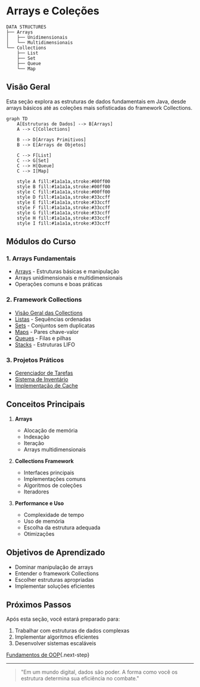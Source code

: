 # Arrays e Coleções


```ascii
DATA STRUCTURES
├── Arrays
│   ├── Unidimensionais
│   └── Multidimensionais
└── Collections
    ├── List
    ├── Set
    ├── Queue
    └── Map
```

## Visão Geral

Esta seção explora as estruturas de dados fundamentais em Java, desde arrays básicos até as coleções mais sofisticadas do framework Collections.

```mermaid
graph TD
    A[Estruturas de Dados] --> B[Arrays]
    A --> C[Collections]
    
    B --> D[Arrays Primitivos]
    B --> E[Arrays de Objetos]
    
    C --> F[List]
    C --> G[Set]
    C --> H[Queue]
    C --> I[Map]
    
    style A fill:#1a1a1a,stroke:#00ff00
    style B fill:#1a1a1a,stroke:#00ff00
    style C fill:#1a1a1a,stroke:#00ff00
    style D fill:#1a1a1a,stroke:#33ccff
    style E fill:#1a1a1a,stroke:#33ccff
    style F fill:#1a1a1a,stroke:#33ccff
    style G fill:#1a1a1a,stroke:#33ccff
    style H fill:#1a1a1a,stroke:#33ccff
    style I fill:#1a1a1a,stroke:#33ccff
```

## Módulos do Curso

### 1. Arrays Fundamentais
- [Arrays](arrays.md) - Estruturas básicas e manipulação
- Arrays unidimensionais e multidimensionais
- Operações comuns e boas práticas

### 2. Framework Collections
- [Visão Geral das Collections](collections-overview.md)
- [Listas](lists.md) - Sequências ordenadas
- [Sets](sets.md) - Conjuntos sem duplicatas
- [Maps](maps.md) - Pares chave-valor
- [Queues](queues.md) - Filas e pilhas
- [Stacks](stacks.md) - Estruturas LIFO

### 3. Projetos Práticos
- [Gerenciador de Tarefas](task-manager.md)
- [Sistema de Inventário](inventory-system.md)
- [Implementação de Cache](cache-implementation.md)

## Conceitos Principais

1. **Arrays**
   - Alocação de memória
   - Indexação
   - Iteração
   - Arrays multidimensionais

2. **Collections Framework**
   - Interfaces principais
   - Implementações comuns
   - Algoritmos de coleções
   - Iteradores

3. **Performance e Uso**
   - Complexidade de tempo
   - Uso de memória
   - Escolha da estrutura adequada
   - Otimizações

## Objetivos de Aprendizado

- Dominar manipulação de arrays
- Entender o framework Collections
- Escolher estruturas apropriadas
- Implementar soluções eficientes

## Próximos Passos

Após esta seção, você estará preparado para:

1. Trabalhar com estruturas de dados complexas
2. Implementar algoritmos eficientes
3. Desenvolver sistemas escaláveis

[Fundamentos de OOP](oop-fundamentals.md){.next-step}

---

> "Em um mundo digital, dados são poder. A forma como você os estrutura determina sua eficiência no combate."